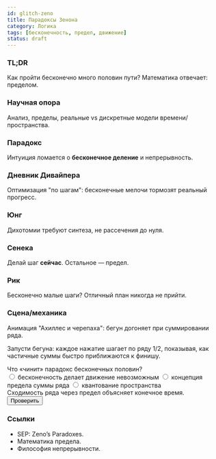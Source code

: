 ```yaml
---
id: glitch-zeno
title: Парадоксы Зенона
category: Логика
tags: [бесконечность, предел, движение]
status: draft
---
```


<!-- markdownlint-disable MD033 -->
### TL;DR
Как пройти бесконечно много половин пути? Математика отвечает: пределом.

### Научная опора
Анализ, пределы, реальные vs дискретные модели времени/пространства.

### Парадокс
Интуиция ломается о **бесконечное деление** и непрерывность.

### Дневник Дивайпера
Оптимизация "по шагам": бесконечные мелочи тормозят реальный прогресс.

### Юнг
Дихотомии требуют синтеза, не рассечения до нуля.

### Сенека
Делай шаг **сейчас**. Остальное — предел.

### Рик
Бесконечно малые шаги? Отличный план никогда не прийти.

### Сцена/механика
Анимация "Ахиллес и черепаха": бегун догоняет при суммировании ряда.

Запусти бегуна: каждое нажатие шагает по ряду 1/2, показывая, как частичные суммы быстро приближаются к финишу.

<div class="widget" data-type="zeno"></div>

<div class="quiz" data-id="q-zeno-1" data-type="single">
  <div class="q">Что «чинит» парадокс бесконечных половин?</div>
  <label><input type="radio" name="q1" value="a"> бесконечность делает движение невозможным</label>
  <label><input type="radio" name="q1" value="b"> концепция предела суммы ряда</label>
  <label><input type="radio" name="q1" value="c"> квантование пространства</label>
  <div class="explain" data-correct="b">Сходимость ряда через предел объясняет конечное время.</div>
  <button data-check>Проверить</button><div class="quiz-result"></div>
</div>

### Ссылки
- SEP: Zeno’s Paradoxes.
- Математика предела.
- Философия непрерывности.
